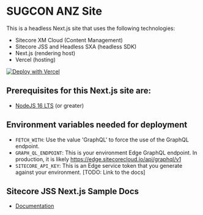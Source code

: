 # SUGCON ANZ Site
This is a headless Next.js site that uses the following technologies:
- Sitecore XM Cloud (Content Management)
- Sitecore JSS and Headless SXA (headless SDK)
- Next.js (rendering host)
- Vercel (hosting)

[![Deploy with Vercel](https://vercel.com/button)](https://vercel.com/new/clone?repository-url=https://github.com/ElakkuvanR/vraves&repo-name=vraves&envDescription=Keys%20for%20Integration&redirect-url=https://cm.vraves.localhost/sitecore&demo-title=XM-Vercel-Integration&demo-description=XM%20Cloud%20Vercel%20Integration&demo-url=https://rh.vraves.localhost&demo-image=https://getlogo.net/wp-content/uploads/2020/11/valtech-logo-vector.png&integration-ids=oac_tpWgbB5pxqz2mOjz2QSLA6gU&root-directory=src/Project/Sugcon/SugconAnzSxa&env=JSS_Editing_Secret,Sitecore_API_Host,Sitecore_API_Key,Graph_QA_Endpoint,Fetch_With&project-name=SugConAnz)

## Prerequisites for this Next.js site are:
- [NodeJS 16 LTS](https://nodejs.org/en/download/) (or greater)

## Environment variables needed for deployment
- `FETCH_WITH`: Use the value 'GraphQL' to force the use of the GraphQL endpoint.
- `GRAPH_QL_ENDPOINT`: This is your environment Edge GraphQL endpoint. In production, it is likely https://edge.sitecorecloud.io/api/graphql/v1
- `SITECORE_API_KEY`: This is an Edge service token that you generate against your environment. [TODO: Link to the docs]

## Sitecore JSS Next.js Sample Docs
* [Documentation](https://doc.sitecore.com/xp/en/developers/hd/latest/sitecore-headless-development/sitecore-javascript-rendering-sdk--jss--for-next-js.html)
